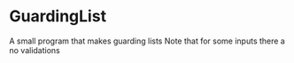 # GuardingList
A small program that makes guarding lists
Note that for some inputs there a no validations

